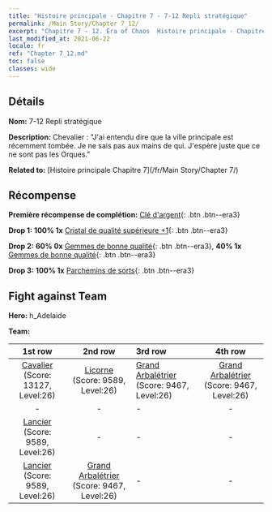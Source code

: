 ```yaml
---
title: "Histoire principale - Chapitre 7 - 7-12 Repli stratégique"
permalink: /Main Story/Chapter 7_12/
excerpt: "Chapitre 7 - 12. Era of Chaos  Histoire principale - Chapitre 7_12. 7-12 Repli stratégique"
last_modified_at: 2021-06-22
locale: fr
ref: "Chapter 7_12.md"
toc: false
classes: wide
---
```


## Détails

 **Nom:** 7-12 Repli stratégique

 **Description:** Chevalier : \"J'ai entendu dire que la ville principale est récemment tombée. Je ne sais pas aux mains de qui. J'espère juste que ce ne sont pas les Orques.\"

 **Related to:** [Histoire principale Chapitre 7](/fr/Main Story/Chapter 7/)

## Récompense

 **Première récompense de complétion:** [Clé d'argent](/ItemsFR/con_693/){: .btn .btn--era3}

 **Drop 1:** **100% 1x** [Cristal de qualité supérieure +1](/ItemsFR/mat_24/){: .btn .btn--era3}

 **Drop 2:** **60% 0x** [Gemmes de bonne qualité](/ItemsFR/mat_16/){: .btn .btn--era3}, **40% 1x** [Gemmes de bonne qualité](/ItemsFR/mat_16/){: .btn .btn--era3}

 **Drop 3:** **100% 1x** [Parchemins de sorts](/ItemsFR/con_694/){: .btn .btn--era3}


## Fight against Team
 **Hero:** h_Adelaide

 **Team:**


  | 1st row | 2nd row | 3rd row | 4th row |
  |:----:|:----:|:----|:----:|
  | [Cavalier](/fr/units/Cavalier/) (Score: 13127, Level:26)  | [Licorne](/fr/units/Unicorn/) (Score: 9589, Level:26)  | [Grand Arbalétrier](/fr/units/Marksman/) (Score: 9467, Level:26)  | [Grand Arbalétrier](/fr/units/Marksman/) (Score: 9467, Level:26)  |
  | - | - | - | - |
  | [Lancier](/fr/units/Pikeman/) (Score: 9589, Level:26)  | - | - | - |
  | [Lancier](/fr/units/Pikeman/) (Score: 9589, Level:26)  | [Grand Arbalétrier](/fr/units/Marksman/) (Score: 9467, Level:26)  | - | - |



